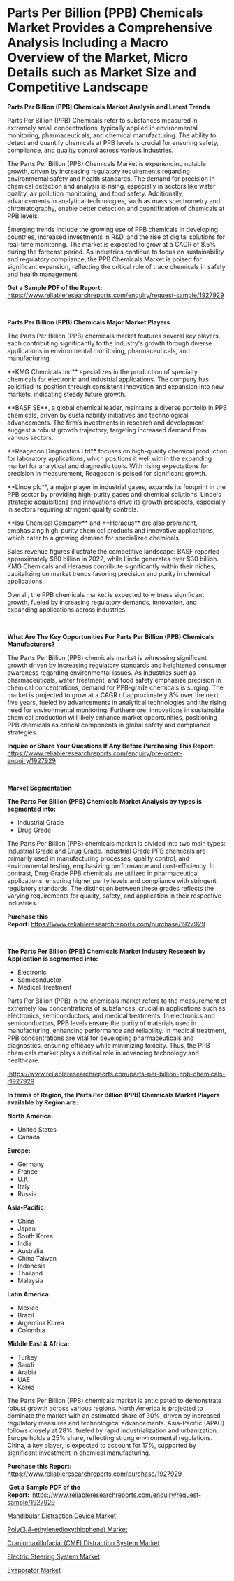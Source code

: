<p><h1>Parts Per Billion (PPB) Chemicals Market Provides a Comprehensive Analysis Including a Macro Overview of the Market, Micro Details such as Market Size and Competitive Landscape</h1></p><p><strong>Parts Per Billion (PPB) Chemicals Market Analysis and Latest Trends</strong></p>
<p><p>Parts Per Billion (PPB) Chemicals refer to substances measured in extremely small concentrations, typically applied in environmental monitoring, pharmaceuticals, and chemical manufacturing. The ability to detect and quantify chemicals at PPB levels is crucial for ensuring safety, compliance, and quality control across various industries.</p><p>The Parts Per Billion (PPB) Chemicals Market is experiencing notable growth, driven by increasing regulatory requirements regarding environmental safety and health standards. The demand for precision in chemical detection and analysis is rising, especially in sectors like water quality, air pollution monitoring, and food safety. Additionally, advancements in analytical technologies, such as mass spectrometry and chromatography, enable better detection and quantification of chemicals at PPB levels.</p><p>Emerging trends include the growing use of PPB chemicals in developing countries, increased investments in R&D, and the rise of digital solutions for real-time monitoring. The market is expected to grow at a CAGR of 8.5% during the forecast period. As industries continue to focus on sustainability and regulatory compliance, the PPB Chemicals Market is poised for significant expansion, reflecting the critical role of trace chemicals in safety and health management.</p></p>
<p><strong>Get a Sample PDF of the Report:&nbsp;</strong> <a href="https://www.reliableresearchreports.com/enquiry/request-sample/1927929?utm_campaign=10&utm_medium=2&utm_source=Github&utm_content=ia&utm_term=25102024&utm_id=parts-per-billion-ppb-chemicals">https://www.reliableresearchreports.com/enquiry/request-sample/1927929</a></p>
<p>&nbsp;</p>
<p><strong>Parts Per Billion (PPB) Chemicals Major Market Players</strong></p>
<p><p>The Parts Per Billion (PPB) chemicals market features several key players, each contributing significantly to the industry's growth through diverse applications in environmental monitoring, pharmaceuticals, and manufacturing. </p><p>**KMG Chemicals Inc** specializes in the production of specialty chemicals for electronic and industrial applications. The company has solidified its position through consistent innovation and expansion into new markets, indicating steady future growth.</p><p>**BASF SE**, a global chemical leader, maintains a diverse portfolio in PPB chemicals, driven by sustainability initiatives and technological advancements. The firm’s investments in research and development suggest a robust growth trajectory, targeting increased demand from various sectors.</p><p>**Reagecon Diagnostics Ltd** focuses on high-quality chemical production for laboratory applications, which positions it well within the expanding market for analytical and diagnostic tools. With rising expectations for precision in measurement, Reagecon is poised for significant growth.</p><p>**Linde plc**, a major player in industrial gases, expands its footprint in the PPB sector by providing high-purity gases and chemical solutions. Linde's strategic acquisitions and innovations drive its growth prospects, especially in sectors requiring stringent quality controls.</p><p>**Isu Chemical Company** and **Heraeus** are also prominent, emphasizing high-purity chemical products and innovative applications, which cater to a growing demand for specialized chemicals.</p><p>Sales revenue figures illustrate the competitive landscape: BASF reported approximately $80 billion in 2022, while Linde generates over $30 billion. KMG Chemicals and Heraeus contribute significantly within their niches, capitalizing on market trends favoring precision and purity in chemical applications.</p><p>Overall, the PPB chemicals market is expected to witness significant growth, fueled by increasing regulatory demands, innovation, and expanding applications across industries.</p></p>
<p>&nbsp;</p>
<p><strong>What Are The Key Opportunities For Parts Per Billion (PPB) Chemicals Manufacturers?</strong></p>
<p><p>The Parts Per Billion (PPB) chemicals market is witnessing significant growth driven by increasing regulatory standards and heightened consumer awareness regarding environmental issues. As industries such as pharmaceuticals, water treatment, and food safety emphasize precision in chemical concentrations, demand for PPB-grade chemicals is surging. The market is projected to grow at a CAGR of approximately 8% over the next five years, fueled by advancements in analytical technologies and the rising need for environmental monitoring. Furthermore, innovations in sustainable chemical production will likely enhance market opportunities, positioning PPB chemicals as critical components in global safety and compliance strategies.</p></p>
<p><strong>Inquire or Share Your Questions If Any Before Purchasing This Report:</strong> <a href="https://www.reliableresearchreports.com/enquiry/pre-order-enquiry/1927929?utm_campaign=10&utm_medium=2&utm_source=Github&utm_content=ia&utm_term=25102024&utm_id=parts-per-billion-ppb-chemicals">https://www.reliableresearchreports.com/enquiry/pre-order-enquiry/1927929</a></p>
<p>&nbsp;</p>
<p><strong>Market Segmentation</strong></p>
<p><strong>The Parts Per Billion (PPB) Chemicals Market Analysis by types is segmented into:</strong></p>
<p><ul><li>Industrial Grade</li><li>Drug Grade</li></ul></p>
<p><p>The Parts Per Billion (PPB) chemicals market is divided into two main types: Industrial Grade and Drug Grade. Industrial Grade PPB chemicals are primarily used in manufacturing processes, quality control, and environmental testing, emphasizing performance and cost-efficiency. In contrast, Drug Grade PPB chemicals are utilized in pharmaceutical applications, ensuring higher purity levels and compliance with stringent regulatory standards. The distinction between these grades reflects the varying requirements for quality, safety, and application in their respective industries.</p></p>
<p><strong>Purchase this Report:&nbsp;</strong><a href="https://www.reliableresearchreports.com/purchase/1927929?utm_campaign=10&utm_medium=2&utm_source=Github&utm_content=ia&utm_term=25102024&utm_id=parts-per-billion-ppb-chemicals">https://www.reliableresearchreports.com/purchase/1927929</a></p>
<p>&nbsp;</p>
<p><strong>The Parts Per Billion (PPB) Chemicals Market Industry Research by Application is segmented into:</strong></p>
<p><ul><li>Electronic</li><li>Semiconductor</li><li>Medical Treatment</li></ul></p>
<p><p>Parts Per Billion (PPB) in the chemicals market refers to the measurement of extremely low concentrations of substances, crucial in applications such as electronics, semiconductors, and medical treatments. In electronics and semiconductors, PPB levels ensure the purity of materials used in manufacturing, enhancing performance and reliability. In medical treatment, PPB concentrations are vital for developing pharmaceuticals and diagnostics, ensuring efficacy while minimizing toxicity. Thus, the PPB chemicals market plays a critical role in advancing technology and healthcare.</p></p>
<p><a href="https://www.reliableresearchreports.com/parts-per-billion-ppb-chemicals-r1927929?utm_campaign=10&utm_medium=2&utm_source=Github&utm_content=ia&utm_term=25102024&utm_id=parts-per-billion-ppb-chemicals">&nbsp;https://www.reliableresearchreports.com/parts-per-billion-ppb-chemicals-r1927929</a></p>
<p><strong>In terms of Region, the Parts Per Billion (PPB) Chemicals Market Players available by Region are:</strong></p>
<p>
    <p> <strong> North America: </strong>
        <ul>
            <li>United States</li>
            <li>Canada</li>
        </ul>
        </p> 
    <p> <strong> Europe: </strong>
        <ul>
            <li>Germany</li>
            <li>France</li>
            <li>U.K.</li>
            <li>Italy</li>
            <li>Russia</li>
        </ul>
        </p> 
    <p> <strong> Asia-Pacific: </strong>
        <ul>
            <li>China</li>
            <li>Japan</li>
            <li>South Korea</li>
            <li>India</li>
            <li>Australia</li>
            <li>China Taiwan</li>
            <li>Indonesia</li>
            <li>Thailand</li>
            <li>Malaysia</li>
        </ul>
        </p> 
    <p> <strong> Latin America: </strong>
        <ul>
            <li>Mexico</li>
            <li>Brazil</li>
            <li>Argentina Korea</li>
            <li>Colombia</li>
        </ul>
        </p> 
    <p> <strong> Middle East & Africa: </strong>
        <ul>
            <li>Turkey</li>
            <li>Saudi</li>
            <li>Arabia</li>
            <li>UAE</li>
            <li>Korea</li>
        </ul>
    </p>
    </p>
<p><p>The Parts Per Billion (PPB) chemicals market is anticipated to demonstrate robust growth across various regions. North America is projected to dominate the market with an estimated share of 30%, driven by increased regulatory measures and technological advancements. Asia-Pacific (APAC) follows closely at 28%, fueled by rapid industrialization and urbanization. Europe holds a 25% share, reflecting strong environmental regulations. China, a key player, is expected to account for 17%, supported by significant investment in chemical manufacturing.</p></p>
<p><strong>Purchase this Report: </strong><a href="https://www.reliableresearchreports.com/purchase/1927929?utm_campaign=10&utm_medium=2&utm_source=Github&utm_content=ia&utm_term=25102024&utm_id=parts-per-billion-ppb-chemicals">https://www.reliableresearchreports.com/purchase/1927929</a></p>
<p>&nbsp;<strong>Get a Sample PDF of the Report:&nbsp;&nbsp;</strong><a href="https://www.reliableresearchreports.com/enquiry/request-sample/1927929?utm_campaign=10&utm_medium=2&utm_source=Github&utm_content=ia&utm_term=25102024&utm_id=parts-per-billion-ppb-chemicals">https://www.reliableresearchreports.com/enquiry/request-sample/1927929</a></p>
<p><strong></strong></p>
<p><p><a href="https://github.com/kimhelmer83/Market-Research-Report-List-1/blob/main/mandibular-distraction-device-market.md?utm_campaign=10&utm_medium=2&utm_source=Github&utm_content=ia&utm_term=25102024&utm_id=parts-per-billion-ppb-chemicals">Mandibular Distraction Device Market</a></p><p><a href="https://www.linkedin.com/pulse/poly34-ethylenedioxythiophene-market-size-share-growth-analysis-yu9lc?utm_campaign=10&utm_medium=2&utm_source=Github&utm_content=ia&utm_term=25102024&utm_id=parts-per-billion-ppb-chemicals">Poly(3,4-ethylenedioxythiophene) Market</a></p><p><a href="https://github.com/NancyAlvarado586/Market-Research-Report-List-1/blob/main/craniomaxillofacial-cmf-distraction-system-market.md?utm_campaign=10&utm_medium=2&utm_source=Github&utm_content=ia&utm_term=25102024&utm_id=parts-per-billion-ppb-chemicals">Craniomaxillofacial (CMF) Distraction System Market</a></p><p><a href="https://issuu.com/reportprime-2/docs/electric-steering-system-market-siz_7c88bccd7f86f5?utm_campaign=10&utm_medium=2&utm_source=Github&utm_content=ia&utm_term=25102024&utm_id=parts-per-billion-ppb-chemicals">Electric Steering System Market</a></p><p><a href="https://issuu.com/reportprime-2/docs/evaporator-market-size-2030.pptx_5969798a07b199?utm_campaign=10&utm_medium=2&utm_source=Github&utm_content=ia&utm_term=25102024&utm_id=parts-per-billion-ppb-chemicals">Evaporator Market</a></p></p>